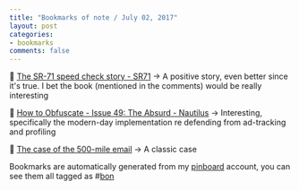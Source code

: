 ```yaml
---
title: "Bookmarks of note / July 02, 2017"
layout: post
categories:
- bookmarks
comments: false
---
```

:bookmark: [The SR-71 speed check story - SR71](https://www.reddit.com/r/SR71/comments/2dpmw7/the_sr71_speed_check_story/)
&#8594; A positive story, even better since it's true. I bet the book (mentioned in the comments) would be really interesting

:bookmark: [How to Obfuscate - Issue 49: The Absurd - Nautilus](http://nautil.us/issue/49/the-absurd/how-to-obfuscate)
&#8594; Interesting, specifically the modern-day implementation re defending from ad-tracking and profiling

:bookmark: [The case of the 500-mile email](https://www.ibiblio.org/harris/500milemail.html)
&#8594; A classic case

Bookmarks are automatically generated from my [pinboard](https://pinboard.in) account, you can see them all tagged as #[bon](https://pinboard.in/u:funkypenguin/t:bon/)
